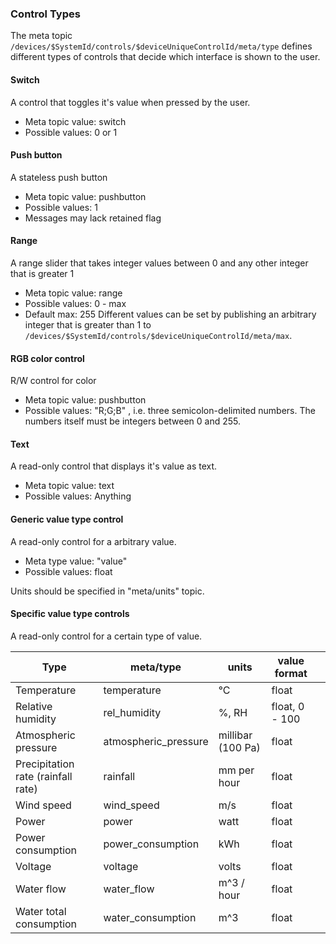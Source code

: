 ### Control Types
The meta topic ```/devices/$SystemId/controls/$deviceUniqueControlId/meta/type``` defines different types of controls that decide which interface is shown to the user.

#### Switch
A control that toggles it's value when pressed by the user.
* Meta topic value: switch
* Possible values: 0 or 1

#### Push button
A stateless push button

* Meta topic value: pushbutton
* Possible values: 1
* Messages may lack retained flag


#### Range
A range slider that takes integer values between 0 and any other integer that is greater 1
* Meta topic value: range
* Possible values: 0 - max
* Default max: 255
Different values can be set by publishing an arbitrary integer that is greater than 1 to ```/devices/$SystemId/controls/$deviceUniqueControlId/meta/max```.

#### RGB color control
R/W control for color
* Meta topic value: pushbutton
* Possible values: "R;G;B" , i.e. three semicolon-delimited numbers.
The numbers itself must be integers between 0 and 255.


#### Text
A read-only control that displays it's value as text.
* Meta topic value: text
* Possible values: Anything

#### Generic value type control

A read-only control for a arbitrary value.

* Meta type value: "value"
* Possible values: float

Units should be specified in "meta/units" topic.



#### Specific value type controls

A read-only control for a certain type of value.

| Type 	| meta/type	| units  	| value format  	|   	|
|---	|---	|---	|---	|---	|
| Temperature  	| temperature| °C  	| float  	|   	|
| Relative humidity  	| rel_humidity| %, RH  	| float, 0 - 100  	|   	|
| Atmospheric pressure  	| atmospheric_pressure | millibar (100 Pa)  	| float  	|   	|
| Precipitation rate (rainfall rate) | rainfall | mm per hour | float | |
| Wind speed |  wind_speed | m/s | float | |
| Power |  power | watt | float | |
| Power consumption |  power_consumption | kWh | float | |
| Voltage |  voltage | volts | float | |
| Water flow | water_flow | m^3 / hour | float ||
| Water total consumption | water_consumption | m^3  | float ||
